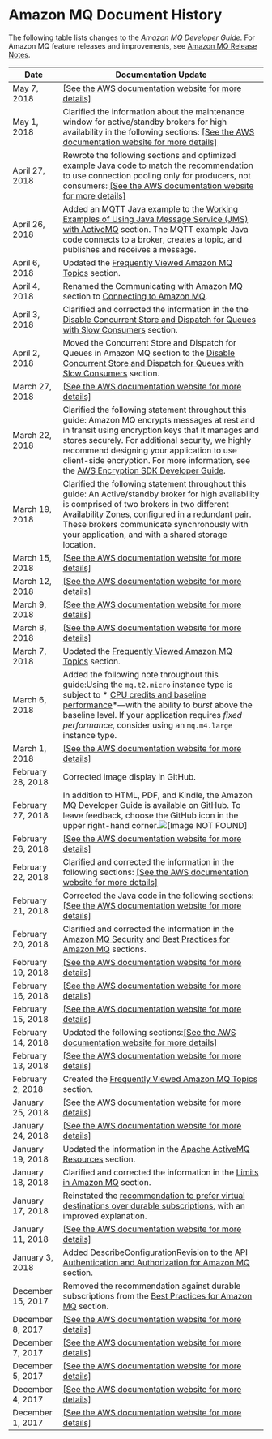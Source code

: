 # Amazon MQ Document History<a name="amazon-mq-documentation-history"></a>

The following table lists changes to the *Amazon MQ Developer Guide*\. For Amazon MQ feature releases and improvements, see [Amazon MQ Release Notes](amazon-mq-release-notes.md)\.


| Date | Documentation Update | 
| --- | --- | 
| May 7, 2018 |  [\[See the AWS documentation website for more details\]](http://docs.aws.amazon.com/amazon-mq/latest/developer-guide/amazon-mq-documentation-history.html)  | 
| May 1, 2018 | Clarified the information about the maintenance window for active/standby brokers for high availability in the following sections: [\[See the AWS documentation website for more details\]](http://docs.aws.amazon.com/amazon-mq/latest/developer-guide/amazon-mq-documentation-history.html) | 
| April 27, 2018 | Rewrote the following sections and optimized example Java code to match the recommendation to use connection pooling only for producers, not consumers: [\[See the AWS documentation website for more details\]](http://docs.aws.amazon.com/amazon-mq/latest/developer-guide/amazon-mq-documentation-history.html) | 
| April 26, 2018 | Added an MQTT Java example to the [Working Examples of Using Java Message Service \(JMS\) with ActiveMQ](amazon-mq-working-java-example.md) section\. The MQTT example Java code connects to a broker, creates a topic, and publishes and receives a message\. | 
| April 6, 2018 | Updated the [Frequently Viewed Amazon MQ Topics](amazon-mq-newly-added-most-frequently-viewed-topics.md) section\. | 
| April 4, 2018 | Renamed the Communicating with Amazon MQ section to [Connecting to Amazon MQ](connecting-to-amazon-mq.md)\. | 
| April 3, 2018 | Clarified and corrected the information in the the [Disable Concurrent Store and Dispatch for Queues with Slow Consumers](ensuring-effective-amazon-mq-performance.md#disable-concurrent-store-and-dispatch-queues-flag-slow-consumers) section\. | 
| April 2, 2018 | Moved the Concurrent Store and Dispatch for Queues in Amazon MQ section to the [Disable Concurrent Store and Dispatch for Queues with Slow Consumers](ensuring-effective-amazon-mq-performance.md#disable-concurrent-store-and-dispatch-queues-flag-slow-consumers) section\. | 
| March 27, 2018 | [\[See the AWS documentation website for more details\]](http://docs.aws.amazon.com/amazon-mq/latest/developer-guide/amazon-mq-documentation-history.html)  | 
| March 22, 2018 | Clarified the following statement throughout this guide: Amazon MQ encrypts messages at rest and in transit using encryption keys that it manages and stores securely\. For additional security, we highly recommend designing your application to use client\-side encryption\. For more information, see the [AWS Encryption SDK Developer Guide](http://docs.aws.amazon.com/encryption-sdk/latest/developer-guide/)\. | 
| March 19, 2018 | Clarified the following statement throughout this guide: An Active/standby broker for high availability is comprised of two brokers in two different Availability Zones, configured in a redundant pair\. These brokers communicate synchronously with your application, and with a shared storage location\. | 
| March 15, 2018 |  [\[See the AWS documentation website for more details\]](http://docs.aws.amazon.com/amazon-mq/latest/developer-guide/amazon-mq-documentation-history.html)  | 
| March 12, 2018 |  [\[See the AWS documentation website for more details\]](http://docs.aws.amazon.com/amazon-mq/latest/developer-guide/amazon-mq-documentation-history.html)  | 
| March 9, 2018 |  [\[See the AWS documentation website for more details\]](http://docs.aws.amazon.com/amazon-mq/latest/developer-guide/amazon-mq-documentation-history.html)  | 
| March 8, 2018 |  [\[See the AWS documentation website for more details\]](http://docs.aws.amazon.com/amazon-mq/latest/developer-guide/amazon-mq-documentation-history.html)  | 
| March 7, 2018 | Updated the [Frequently Viewed Amazon MQ Topics](amazon-mq-newly-added-most-frequently-viewed-topics.md) section\. | 
| March 6, 2018 | Added the following note throughout this guide:Using the `mq.t2.micro` instance type is subject to * [CPU credits and baseline performance](http://docs.aws.amazon.com/AWSEC2/latest/DeveloperGuide/t2-credits-baseline-concepts.html)*—with the ability to *burst* above the baseline level\. If your application requires *fixed performance*, consider using an `mq.m4.large` instance type\. | 
| March 1, 2018 | [\[See the AWS documentation website for more details\]](http://docs.aws.amazon.com/amazon-mq/latest/developer-guide/amazon-mq-documentation-history.html)  | 
| February 28, 2018 | Corrected image display in GitHub\. | 
| February 27, 2018 | In addition to HTML, PDF, and Kindle, the Amazon MQ Developer Guide is available on GitHub\. To leave feedback, choose the GitHub icon in the upper right\-hand corner\.![\[Image NOT FOUND\]](http://docs.aws.amazon.com/amazon-mq/latest/developer-guide/images/submit-github-feedback.png)  | 
| February 26, 2018 |  [\[See the AWS documentation website for more details\]](http://docs.aws.amazon.com/amazon-mq/latest/developer-guide/amazon-mq-documentation-history.html)  | 
| February 22, 2018 | Clarified and corrected the information in the following sections: [\[See the AWS documentation website for more details\]](http://docs.aws.amazon.com/amazon-mq/latest/developer-guide/amazon-mq-documentation-history.html)  | 
| February 21, 2018 | Corrected the Java code in the following sections: [\[See the AWS documentation website for more details\]](http://docs.aws.amazon.com/amazon-mq/latest/developer-guide/amazon-mq-documentation-history.html) | 
| February 20, 2018 | Clarified and corrected the information in the [Amazon MQ Security](amazon-mq-security.md) and [Best Practices for Amazon MQ](amazon-mq-best-practices.md) sections\.  | 
| February 19, 2018 |  [\[See the AWS documentation website for more details\]](http://docs.aws.amazon.com/amazon-mq/latest/developer-guide/amazon-mq-documentation-history.html)  | 
| February 16, 2018 |  [\[See the AWS documentation website for more details\]](http://docs.aws.amazon.com/amazon-mq/latest/developer-guide/amazon-mq-documentation-history.html)  | 
| February 15, 2018 |  [\[See the AWS documentation website for more details\]](http://docs.aws.amazon.com/amazon-mq/latest/developer-guide/amazon-mq-documentation-history.html)  | 
| February 14, 2018 | Updated the following sections:[\[See the AWS documentation website for more details\]](http://docs.aws.amazon.com/amazon-mq/latest/developer-guide/amazon-mq-documentation-history.html) | 
| February 13, 2018 |  [\[See the AWS documentation website for more details\]](http://docs.aws.amazon.com/amazon-mq/latest/developer-guide/amazon-mq-documentation-history.html)  | 
| February 2, 2018 | Created the [Frequently Viewed Amazon MQ Topics](amazon-mq-newly-added-most-frequently-viewed-topics.md) section\. | 
| January 25, 2018 |  [\[See the AWS documentation website for more details\]](http://docs.aws.amazon.com/amazon-mq/latest/developer-guide/amazon-mq-documentation-history.html)  | 
| January 24, 2018 |  [\[See the AWS documentation website for more details\]](http://docs.aws.amazon.com/amazon-mq/latest/developer-guide/amazon-mq-documentation-history.html)  | 
| January 19, 2018 | Updated the information in the [Apache ActiveMQ Resources](amazon-mq-related-resources.md#activemq-resources) section\. | 
| January 18, 2018 | Clarified and corrected the information in the [Limits in Amazon MQ](amazon-mq-limits.md) section\. | 
| January 17, 2018 | Reinstated the [recommendation to prefer virtual destinations over durable subscriptions](connecting-to-amazon-mq.md#prefer-virtual-destinations-to-durable-subscriptions), with an improved explanation\. | 
| January 11, 2018 |  [\[See the AWS documentation website for more details\]](http://docs.aws.amazon.com/amazon-mq/latest/developer-guide/amazon-mq-documentation-history.html)  | 
| January 3, 2018 | Added DescribeConfigurationRevision to the [API Authentication and Authorization for Amazon MQ](amazon-mq-security.md#amazon-mq-api-authentication-authorization) section\. | 
| December 15, 2017 | Removed the recommendation against durable subscriptions from the [Best Practices for Amazon MQ](amazon-mq-best-practices.md) section\. | 
| December 8, 2017 |  [\[See the AWS documentation website for more details\]](http://docs.aws.amazon.com/amazon-mq/latest/developer-guide/amazon-mq-documentation-history.html)  | 
| December 7, 2017 |  [\[See the AWS documentation website for more details\]](http://docs.aws.amazon.com/amazon-mq/latest/developer-guide/amazon-mq-documentation-history.html)  | 
| December 5, 2017 |  [\[See the AWS documentation website for more details\]](http://docs.aws.amazon.com/amazon-mq/latest/developer-guide/amazon-mq-documentation-history.html)  | 
| December 4, 2017 |  [\[See the AWS documentation website for more details\]](http://docs.aws.amazon.com/amazon-mq/latest/developer-guide/amazon-mq-documentation-history.html)  | 
| December 1, 2017 |  [\[See the AWS documentation website for more details\]](http://docs.aws.amazon.com/amazon-mq/latest/developer-guide/amazon-mq-documentation-history.html)  | 
